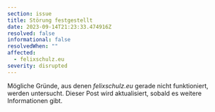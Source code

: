 ```yaml
---
section: issue
title: Störung festgestellt
date: 2023-09-14T21:23:33.474916Z
resolved: false
informational: false
resolvedWhen: ""
affected:
  - felixschulz.eu
severity: disrupted
---
```

Mögliche Gründe, aus denen *felixschulz.eu* gerade nicht funktioniert, werden untersucht. Dieser Post wird aktualisiert, sobald es weitere Informationen gibt.

        
